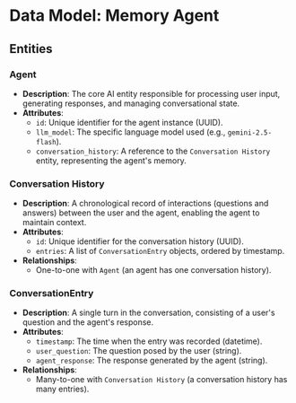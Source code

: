 # Data Model: Memory Agent

## Entities

### Agent
-   **Description**: The core AI entity responsible for processing user input, generating responses, and managing conversational state.
-   **Attributes**:
    -   `id`: Unique identifier for the agent instance (UUID).
    -   `llm_model`: The specific language model used (e.g., `gemini-2.5-flash`).
    -   `conversation_history`: A reference to the `Conversation History` entity, representing the agent's memory.

### Conversation History
-   **Description**: A chronological record of interactions (questions and answers) between the user and the agent, enabling the agent to maintain context.
-   **Attributes**:
    -   `id`: Unique identifier for the conversation history (UUID).
    -   `entries`: A list of `ConversationEntry` objects, ordered by timestamp.
-   **Relationships**:
    -   One-to-one with `Agent` (an agent has one conversation history).

### ConversationEntry
-   **Description**: A single turn in the conversation, consisting of a user's question and the agent's response.
-   **Attributes**:
    -   `timestamp`: The time when the entry was recorded (datetime).
    -   `user_question`: The question posed by the user (string).
    -   `agent_response`: The response generated by the agent (string).
-   **Relationships**:
    -   Many-to-one with `Conversation History` (a conversation history has many entries).
